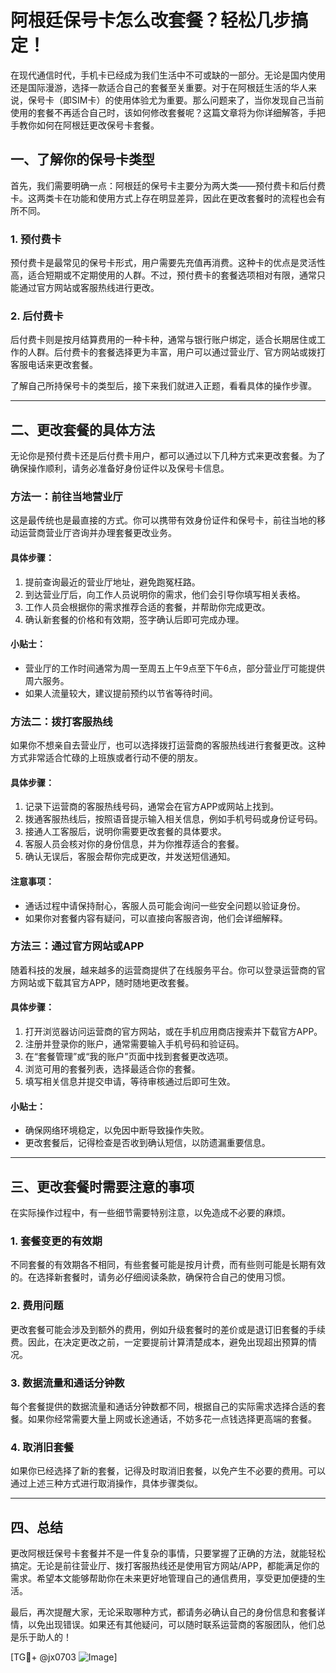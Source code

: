 # 阿根廷保号卡怎么改套餐？轻松几步搞定！

在现代通信时代，手机卡已经成为我们生活中不可或缺的一部分。无论是国内使用还是国际漫游，选择一款适合自己的套餐至关重要。对于在阿根廷生活的华人来说，保号卡（即SIM卡）的使用体验尤为重要。那么问题来了，当你发现自己当前使用的套餐不再适合自己时，该如何修改套餐呢？这篇文章将为你详细解答，手把手教你如何在阿根廷更改保号卡套餐。

## 一、了解你的保号卡类型

首先，我们需要明确一点：阿根廷的保号卡主要分为两大类——预付费卡和后付费卡。这两类卡在功能和使用方式上存在明显差异，因此在更改套餐时的流程也会有所不同。

### 1. 预付费卡

预付费卡是最常见的保号卡形式，用户需要先充值再消费。这种卡的优点是灵活性高，适合短期或不定期使用的人群。不过，预付费卡的套餐选项相对有限，通常只能通过官方网站或客服热线进行更改。

### 2. 后付费卡

后付费卡则是按月结算费用的一种卡种，通常与银行账户绑定，适合长期居住或工作的人群。后付费卡的套餐选择更为丰富，用户可以通过营业厅、官方网站或拨打客服电话来更改套餐。

了解自己所持保号卡的类型后，接下来我们就进入正题，看看具体的操作步骤。

---

## 二、更改套餐的具体方法

无论你是预付费卡还是后付费卡用户，都可以通过以下几种方式来更改套餐。为了确保操作顺利，请务必准备好身份证件以及保号卡信息。

### 方法一：前往当地营业厅

这是最传统也是最直接的方式。你可以携带有效身份证件和保号卡，前往当地的移动运营商营业厅咨询并办理套餐更改业务。

#### 具体步骤：
1. 提前查询最近的营业厅地址，避免跑冤枉路。
2. 到达营业厅后，向工作人员说明你的需求，他们会引导你填写相关表格。
3. 工作人员会根据你的需求推荐合适的套餐，并帮助你完成更改。
4. 确认新套餐的价格和有效期，签字确认后即可完成办理。

#### 小贴士：
- 营业厅的工作时间通常为周一至周五上午9点至下午6点，部分营业厅可能提供周六服务。
- 如果人流量较大，建议提前预约以节省等待时间。

### 方法二：拨打客服热线

如果你不想亲自去营业厅，也可以选择拨打运营商的客服热线进行套餐更改。这种方式非常适合忙碌的上班族或者行动不便的朋友。

#### 具体步骤：
1. 记录下运营商的客服热线号码，通常会在官方APP或网站上找到。
2. 拨通客服热线后，按照语音提示输入相关信息，例如手机号码或身份证号码。
3. 接通人工客服后，说明你需要更改套餐的具体要求。
4. 客服人员会核对你的身份信息，并为你推荐适合的套餐。
5. 确认无误后，客服会帮你完成更改，并发送短信通知。

#### 注意事项：
- 通话过程中请保持耐心，客服人员可能会询问一些安全问题以验证身份。
- 如果你对套餐内容有疑问，可以直接向客服咨询，他们会详细解释。

### 方法三：通过官方网站或APP

随着科技的发展，越来越多的运营商提供了在线服务平台。你可以登录运营商的官方网站或下载其官方APP，随时随地更改套餐。

#### 具体步骤：
1. 打开浏览器访问运营商的官方网站，或在手机应用商店搜索并下载官方APP。
2. 注册并登录你的账户，通常需要输入手机号码和验证码。
3. 在“套餐管理”或“我的账户”页面中找到套餐更改选项。
4. 浏览可用的套餐列表，选择最适合你的套餐。
5. 填写相关信息并提交申请，等待审核通过后即可生效。

#### 小贴士：
- 确保网络环境稳定，以免因中断导致操作失败。
- 更改套餐后，记得检查是否收到确认短信，以防遗漏重要信息。

---

## 三、更改套餐时需要注意的事项

在实际操作过程中，有一些细节需要特别注意，以免造成不必要的麻烦。

### 1. 套餐变更的有效期

不同套餐的有效期各不相同，有些套餐可能是按月计费，而有些则可能是长期有效的。在选择新套餐时，请务必仔细阅读条款，确保符合自己的使用习惯。

### 2. 费用问题

更改套餐可能会涉及到额外的费用，例如升级套餐时的差价或是退订旧套餐的手续费。因此，在决定更改之前，一定要提前计算清楚成本，避免出现超出预算的情况。

### 3. 数据流量和通话分钟数

每个套餐提供的数据流量和通话分钟数都不同，根据自己的实际需求选择合适的套餐。如果你经常需要大量上网或长途通话，不妨多花一点钱选择更高端的套餐。

### 4. 取消旧套餐

如果你已经选择了新的套餐，记得及时取消旧套餐，以免产生不必要的费用。可以通过上述三种方式进行取消操作，具体步骤类似。

---

## 四、总结

更改阿根廷保号卡套餐并不是一件复杂的事情，只要掌握了正确的方法，就能轻松搞定。无论是前往营业厅、拨打客服热线还是使用官方网站/APP，都能满足你的需求。希望本文能够帮助你在未来更好地管理自己的通信费用，享受更加便捷的生活。

最后，再次提醒大家，无论采取哪种方式，都请务必确认自己的身份信息和套餐详情，以免出现错误。如果还有其他疑问，可以随时联系运营商的客服团队，他们总是乐于助人的！

[TG💪+ @jx0703 ![Image](https://github.com/user-attachments/assets/dbca1d08-cadb-493c-b0ec-ad6f7a83f270)]